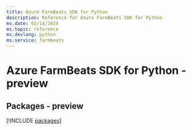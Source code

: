 ```yaml
---
title: Azure FarmBeats SDK for Python
description: Reference for Azure FarmBeats SDK for Python
ms.date: 02/14/2024
ms.topic: reference
ms.devlang: python
ms.service: farmbeats
---
```

# Azure FarmBeats SDK for Python - preview
## Packages - preview
[!INCLUDE [packages](farmbeats-index.md)]